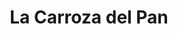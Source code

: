 ---
title: "La Carroza del Pan"
url: /san-antonio-de-los-altos/la-carroza-del-pan/
shop: panadería
---